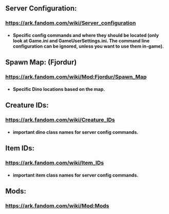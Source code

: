 ## Server Configuration:
### https://ark.fandom.com/wiki/Server_configuration
- #### Specific config commands and where they should be located (only look at Game.ini and GameUserSettings.ini. The command line configuration can be ignored, unless you want to use them in-game).

## Spawn Map: (Fjordur)
### https://ark.fandom.com/wiki/Mod:Fjordur/Spawn_Map
- #### Specific Dino locations based on the map.

## Creature IDs:
### https://ark.fandom.com/wiki/Creature_IDs
- #### important dino class names for server config commands.

## Item IDs:
### https://ark.fandom.com/wiki/Item_IDs
- #### important item class names for server config commands.

## Mods:
### https://ark.fandom.com/wiki/Mod:Mods
